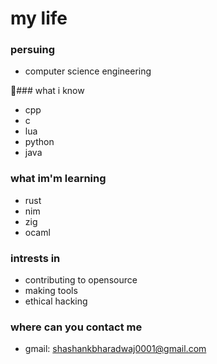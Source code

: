 # my life
### persuing 
  * computer science engineering

### what i know
  * cpp
  * c
  * lua
  * python
  * java

### what im'm learning 
  * rust
  * nim
  * zig
  * ocaml

### intrests in 
  * contributing to opensource
  * making tools
  * ethical hacking

### where can you contact me 
  * gmail: shashankbharadwaj0001@gmail.com


